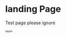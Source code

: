 <html>
 <body>
  <h1> landing Page </h1>
   <p> Test page please ignore </p>
<a href="http://www.reliablecounter.com" target="_blank"><img src="https://www.reliablecounter.com/count.php?page=boncon.pw&digit=style/plain/1/&reloads=0" alt="" title="" border="0"></a><br /><a href="http://www.viscose.fr" target="_blank" style="font-family: Geneva, Arial; font-size: 9px; color: #330010; text-decoration: none;">rayon</a>

 </body>
</html>
